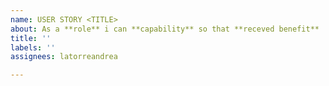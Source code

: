 ```yaml
---
name: USER STORY <TITLE>
about: As a **role** i can **capability** so that **receved benefit**
title: ''
labels: ''
assignees: latorreandrea

---
```



